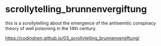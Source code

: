 # scrollytelling_brunnenvergiftung

this is a scrollytelling about the emergence of the antisemitic conspiracy theory of well poisoning in the 14th century.

https://codinghen.github.io/03_scrollytelling_brunnenvergiftung/
